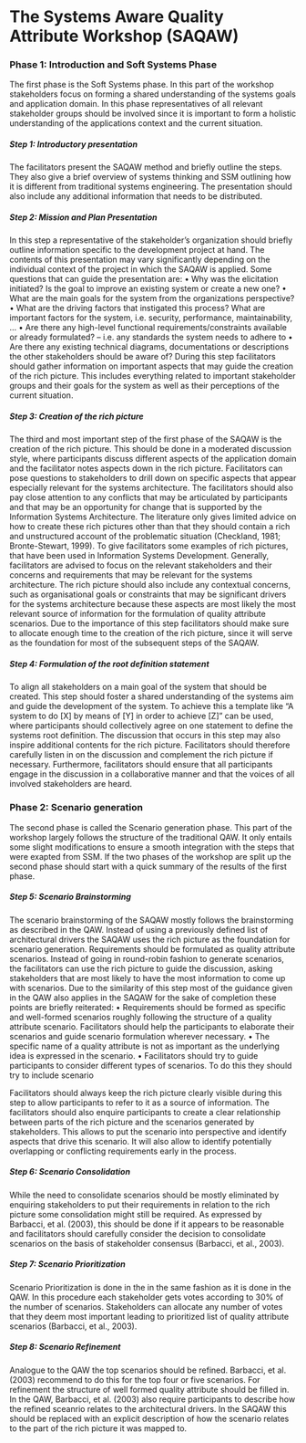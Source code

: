 # The Systems Aware Quality Attribute Workshop (SAQAW)

### Phase 1: Introduction and Soft Systems Phase
The first phase is the Soft Systems phase. In this part of the workshop stakeholders focus on forming a shared understanding of the systems goals and application domain. In this phase representatives of all relevant stakeholder groups should be involved since it is important to form a holistic understanding of the applications context and the current situation.

##### Step 1: Introductory presentation
The facilitators present the SAQAW method and briefly outline the steps. They also give a brief overview of systems thinking and SSM outlining how it is different from traditional systems engineering. The presentation should also include any additional information that needs to be distributed.

##### Step 2: Mission and Plan Presentation
In this step a representative of the stakeholder’s organization should briefly outline information specific to the development project at hand. The contents of this presentation may vary significantly depending on the individual context of the project in which the SAQAW is applied. Some questions that can guide the presentation are:
•	Why was the elicitation initiated? Is the goal to improve an existing system or create a new one?
•	What are the main goals for the system from the organizations perspective?
•	What are the driving factors that instigated this process? What are important factors for the system, i.e. security, performance, maintainability, …
•	Are there any high-level functional requirements/constraints available or already formulated? – i.e. any standards the system needs to adhere to
•	Are there any existing technical diagrams, documentations or descriptions the other stakeholders should be aware of?
During this step facilitators should gather information on important aspects that may guide the creation of the rich picture. This includes everything related to important stakeholder groups and their goals for the system as well as their perceptions of the current situation. 


##### Step 3: Creation of the rich picture
The third and most important step of the first phase of the SAQAW is the creation of the rich picture. This should be done in a moderated discussion style, where participants discuss different aspects of the application domain and the facilitator notes aspects down in the rich picture. Facilitators can pose questions to stakeholders to drill down on specific aspects that appear especially relevant for the systems architecture. 
The facilitators should also pay close attention to any conflicts that may be articulated by participants and that may be an opportunity for change that is supported by the Information Systems Architecture. 
The literature only gives limited advice on how to create these rich pictures other than that they should contain a rich and unstructured account of the problematic situation (Checkland, 1981; Bronte-Stewart, 1999). To give facilitators some examples of rich pictures, that have been used in Information Systems Development. Generally, facilitators are advised to focus on the relevant stakeholders and their concerns and requirements that may be relevant for the systems architecture. The rich picture should also include any contextual concerns, such as organisational goals or constraints that may be significant drivers for the systems architecture because these aspects are most likely the most relevant source of information for the formulation of quality attribute scenarios. Due to the importance of this step facilitators should make sure to allocate enough time to the creation of the rich picture, since it will serve as the foundation for most of the subsequent steps of the SAQAW.

##### Step 4: Formulation of the root definition statement
To align all stakeholders on a main goal of the system that should be created. This step should foster a shared understanding of the systems aim and guide the development of the system.  To achieve this a template like “A system to do [X] by means of [Y] in order to achieve [Z]” can be used, where participants should collectively agree on one statement to define the systems root definition. 
The discussion that occurs in this step may also inspire additional contents for the rich picture. Facilitators should therefore carefully listen in on the discussion and complement the rich picture if necessary. Furthermore, facilitators should ensure that all participants engage in the discussion in a collaborative manner and that the voices of all involved stakeholders are heard. 

### Phase 2: Scenario generation
The second phase is called the Scenario generation phase. This part of the workshop largely follows the structure of the traditional QAW. It only entails some slight modifications to ensure a smooth integration with the steps that were exapted from SSM. If the two phases of the workshop are split up the second phase should start with a quick summary of the results of the first phase.


##### Step 5: Scenario Brainstorming
The scenario brainstorming of the SAQAW mostly follows the brainstorming as described in the QAW. Instead of using a previously defined list of architectural drivers the SAQAW uses the rich picture as the foundation for scenario generation. Requirements should be formulated as quality attribute scenarios. Instead of going in round-robin fashion to generate scenarios, the facilitators can use the rich picture to guide the discussion, asking stakeholders that are most likely to have the most information to come up with scenarios. Due to the similarity of this step most of the guidance given in the QAW also applies in the SAQAW for the sake of completion these points are briefly reiterated:
•	Requirements should be formed as specific and well-formed scenarios roughly following the structure of a quality attribute scenario. Facilitators should help the participants to elaborate their scenarios and guide scenario formulation wherever necessary.
•	The specific name of a quality attribute is not as important as the underlying idea is expressed in the scenario.
•	Facilitators should try to guide participants to consider different types of scenarios. To do this they should try to include scenario

Facilitators should always keep the rich picture clearly visible during this step to allow participants to refer to it as a source of information. The facilitators should also enquire participants to create a clear relationship between parts of the rich picture and the scenarios generated by stakeholders. This allows to put the scenario into perspective and identify aspects that drive this scenario. It will also allow to identify potentially overlapping or conflicting requirements early in the process. 

##### Step 6: Scenario Consolidation
While the need to consolidate scenarios should be mostly eliminated by enquiring stakeholders to put their requirements in relation to the rich picture some consolidation might still be required. As expressed by Barbacci, et al. (2003), this should be done if it appears to be reasonable and facilitators should carefully consider the decision to consolidate scenarios on the basis of stakeholder consensus (Barbacci, et al., 2003).

##### Step 7: Scenario Prioritization
Scenario Prioritization is done in the in the same fashion as it is done in the QAW. In this procedure each stakeholder gets votes according to 30% of the number of scenarios. Stakeholders can allocate any number of votes that they deem most important leading to prioritized list of quality attribute scenarios (Barbacci, et al., 2003).

#####  Step 8: Scenario Refinement
Analogue to the QAW the top scenarios should be refined. Barbacci, et al. (2003) recommend to do this for the top four or five scenarios. For refinement the structure of well formed quality attribute should be filled in. In the QAW, Barbacci, et al. (2003) also require participants to describe how the refined sceanrio relates to the architectural drivers. In the SAQAW this should be replaced with an explicit description of how the scenario relates to the part of the rich picture it was mapped to.
